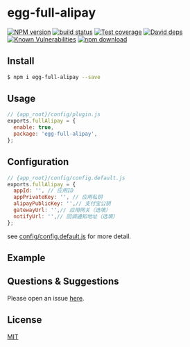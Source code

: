 # egg-full-alipay

[![NPM version][npm-image]][npm-url]
[![build status][travis-image]][travis-url]
[![Test coverage][codecov-image]][codecov-url]
[![David deps][david-image]][david-url]
[![Known Vulnerabilities][snyk-image]][snyk-url]
[![npm download][download-image]][download-url]

[npm-image]: https://img.shields.io/npm/v/egg-full-alipay.svg?style=flat-square
[npm-url]: https://npmjs.org/package/egg-full-alipay
[travis-image]: https://img.shields.io/travis/eggjs/egg-full-alipay.svg?style=flat-square
[travis-url]: https://travis-ci.org/eggjs/egg-full-alipay
[codecov-image]: https://img.shields.io/codecov/c/github/eggjs/egg-full-alipay.svg?style=flat-square
[codecov-url]: https://codecov.io/github/eggjs/egg-full-alipay?branch=master
[david-image]: https://img.shields.io/david/eggjs/egg-full-alipay.svg?style=flat-square
[david-url]: https://david-dm.org/eggjs/egg-full-alipay
[snyk-image]: https://snyk.io/test/npm/egg-full-alipay/badge.svg?style=flat-square
[snyk-url]: https://snyk.io/test/npm/egg-full-alipay
[download-image]: https://img.shields.io/npm/dm/egg-full-alipay.svg?style=flat-square
[download-url]: https://npmjs.org/package/egg-full-alipay

<!--
Description here.
-->

## Install

```bash
$ npm i egg-full-alipay --save
```

## Usage

```js
// {app_root}/config/plugin.js
exports.fullAlipay = {
  enable: true,
  package: 'egg-full-alipay',
};
```

## Configuration

```js
// {app_root}/config/config.default.js
exports.fullAlipay = {
  appId: '', // 应用ID
  appPrivateKey: '', // 应用私钥
  alipayPublicKey: '',// 支付宝公钥
  gatewayUrl: '',// 应用网关（选填）
  notifyUrl: '',// 回调通知地址（选填）
};
```

see [config/config.default.js](config/config.default.js) for more detail.

## Example

<!-- example here -->

## Questions & Suggestions

Please open an issue [here](https://github.com/bigboxs/egg-full-alipay/issues).

## License

[MIT](LICENSE)
